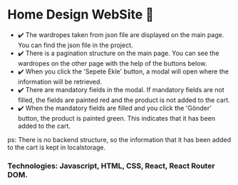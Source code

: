 # Home Design WebSite 🏡

- ✔️ The wardropes taken from json file are displayed on the main page. You can find the json file in the project.
- ✔️ There is a pagination structure on the main page. You can see the wardropes on the other page with the help of the buttons below.
- ✔️ When you click the 'Sepete Ekle' button, a modal will open where the information will be retrieved. 
- ✔️ There are mandatory fields in the modal. If mandatory fields are not filled, the fields are painted red and the product is not added to the cart.
- ✔️ When the mandatory fields are filled and you click the 'Gönder' button, the product is painted green. This indicates that it has been added to the cart.

ps: There is no backend structure, so the information that it has been added to the cart is kept in localstorage.

### Technologies: Javascript, HTML, CSS, React, React Router DOM.
